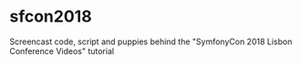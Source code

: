 # sfcon2018
Screencast code, script and puppies behind the "SymfonyCon 2018 Lisbon Conference Videos" tutorial
